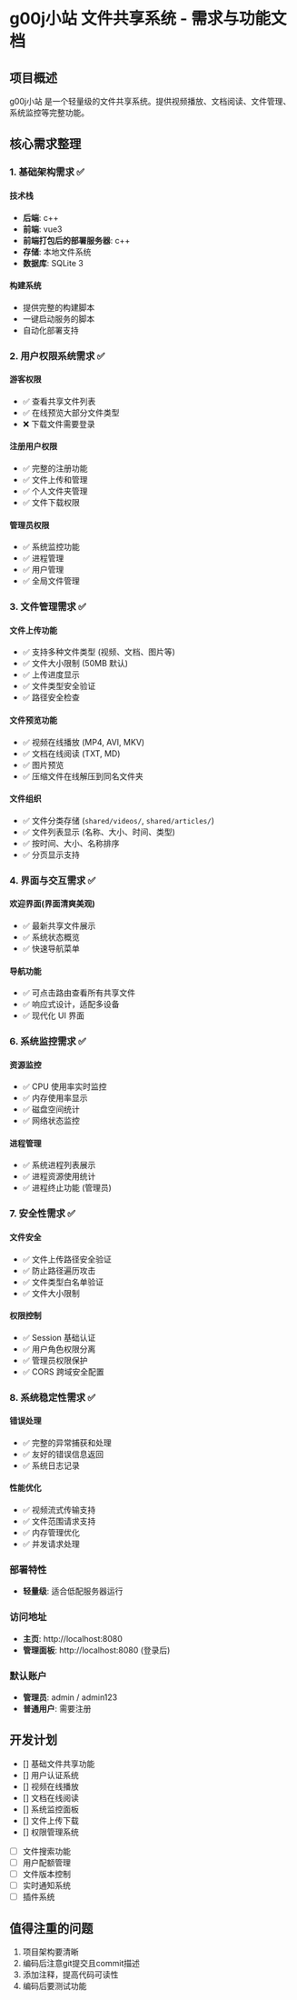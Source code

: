# g00j小站 文件共享系统 - 需求与功能文档

## 项目概述

g00j小站 是一个轻量级的文件共享系统。提供视频播放、文档阅读、文件管理、系统监控等完整功能。

## 核心需求整理

### 1. 基础架构需求 ✅

#### 技术栈
- **后端**: c++
- **前端**: vue3
- **前端打包后的部署服务器**: c++
- **存储**: 本地文件系统
- **数据库**: SQLite 3

#### 构建系统
- 提供完整的构建脚本
- 一键启动服务的脚本
- 自动化部署支持

### 2. 用户权限系统需求 ✅

#### 游客权限
- ✅ 查看共享文件列表
- ✅ 在线预览大部分文件类型
- ❌ 下载文件需要登录

#### 注册用户权限
- ✅ 完整的注册功能
- ✅ 文件上传和管理
- ✅ 个人文件夹管理
- ✅ 文件下载权限

#### 管理员权限
- ✅ 系统监控功能
- ✅ 进程管理
- ✅ 用户管理
- ✅ 全局文件管理

### 3. 文件管理需求 ✅

#### 文件上传功能
- ✅ 支持多种文件类型 (视频、文档、图片等)
- ✅ 文件大小限制 (50MB 默认)
- ✅ 上传进度显示
- ✅ 文件类型安全验证
- ✅ 路径安全检查

#### 文件预览功能
- ✅ 视频在线播放 (MP4, AVI, MKV)
- ✅ 文档在线阅读 (TXT, MD)
- ✅ 图片预览
- ✅ 压缩文件在线解压到同名文件夹

#### 文件组织
- ✅ 文件分类存储 (`shared/videos/`, `shared/articles/`)
- ✅ 文件列表显示 (名称、大小、时间、类型)
- ✅ 按时间、大小、名称排序
- ✅ 分页显示支持

### 4. 界面与交互需求 ✅

#### 欢迎界面(界面清爽美观)
- ✅ 最新共享文件展示
- ✅ 系统状态概览
- ✅ 快速导航菜单

#### 导航功能
- ✅ 可点击路由查看所有共享文件
- ✅ 响应式设计，适配多设备
- ✅ 现代化 UI 界面

### 6. 系统监控需求 ✅

#### 资源监控
- ✅ CPU 使用率实时监控
- ✅ 内存使用率显示
- ✅ 磁盘空间统计
- ✅ 网络状态监控

#### 进程管理
- ✅ 系统进程列表展示
- ✅ 进程资源使用统计
- ✅ 进程终止功能 (管理员)

### 7. 安全性需求 ✅

#### 文件安全
- ✅ 文件上传路径安全验证
- ✅ 防止路径遍历攻击
- ✅ 文件类型白名单验证
- ✅ 文件大小限制

#### 权限控制
- ✅ Session 基础认证
- ✅ 用户角色权限分离
- ✅ 管理员权限保护
- ✅ CORS 跨域安全配置

### 8. 系统稳定性需求 ✅

#### 错误处理
- ✅ 完整的异常捕获和处理
- ✅ 友好的错误信息返回
- ✅ 系统日志记录

#### 性能优化
- ✅ 视频流式传输支持
- ✅ 文件范围请求支持
- ✅ 内存管理优化
- ✅ 并发请求处理

### 部署特性
- **轻量级**: 适合低配服务器运行

### 访问地址
- **主页**: http://localhost:8080
- **管理面板**: http://localhost:8080 (登录后)

### 默认账户
- **管理员**: admin / admin123
- **普通用户**: 需要注册

## 开发计划

- [] 基础文件共享功能
- [] 用户认证系统
- [] 视频在线播放
- [] 文档在线阅读
- [] 系统监控面板
- [] 文件上传下载
- [] 权限管理系统
- [ ] 文件搜索功能
- [ ] 用户配额管理
- [ ] 文件版本控制
- [ ] 实时通知系统
- [ ] 插件系统

## 值得注重的问题
1. 项目架构要清晰
2. 编码后注意git提交且commit描述
3. 添加注释，提高代码可读性
4. 编码后要测试功能
